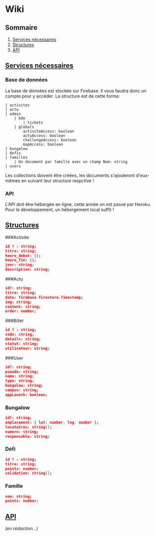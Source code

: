 # Wiki
## Sommaire
1. [Services nécessaires](#services)
2. [Structures](#structures)
3. [API](#api)

## [Services nécessaires](#services)
### Base de données
La base de données est stockée sur Firebase. Il vous faudra donc un compte pour y accéder. La structure est de cette forme: 
```
| activites
| actu
| admin
    | bde
        | tickets
    | globals
        activiteAccess: boolean
        actuAccess: boolean
        challengeAccess: boolean
        mapAccess: boolean
| bungalow
| defis
| familles
    | Un document par famille avec un champ Nom: string
| users
```

Les collections doivent être créées, les documents s'ajouteront d'eux-mêmes en suivant leur structure respctive !

### API
L'API doit être hébergée en ligne, cette année on est passé par Heroku. Pour le développement, un hébergement local suffit !
## [Structures](#structures)
###Activite
```json
id ? : string;
titre: string;
heure_debut: {};
heure_fin: {};
jour: string;
description: string;
```
###Actu
```json
id?: string;
titre: string;
date: firebase.firestore.Timestamp;
img: string;
content: string;
order: number;
```
###Billet
```json
id ? : string;
code: string;
details: string;
statut: string;
utilisateur: string;
```
###User
```json
id?: string;
pseudo: string;
name: string;
type: string;
bungalow: string;
campus: string;
appLaunch: boolean;
```
### Bungalow
```json
id?: string;
emplacement: { lat: number, lng: number };
locataires: string[];
numero: string;
responsable: string;
```
### Défi
```json
id ? : string;
titre: string;
points: number;
validation: string[];
```
### Famille
```json
nom: string;
points: number;
```
## [API](#api)
*(en rédaction...)*
